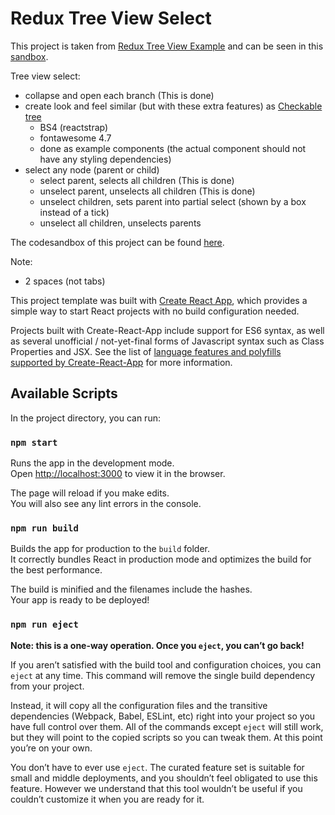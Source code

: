 # Redux Tree View Select

This project is taken from [Redux Tree View Example](https://github.com/reduxjs/redux/tree/master/examples/tree-view) and can be seen in this [sandbox](https://codesandbox.io/s/github/reactjs/redux/tree/master/examples/tree-view).

Tree view select:
  - collapse and open each branch (This is done)
  - create look and feel similar (but with these extra features) as [Checkable tree](http://jonmiles.github.io/bootstrap-treeview/)
    - BS4 (reactstrap)
    - fontawesome 4.7
    - done as example components (the actual component should not have any styling dependencies)
  - select any node (parent or child)
    - select parent, selects all children (This is done)
    - unselect parent, unselects all children (This is done)
    - unselect children, sets parent into partial select (shown by a box instead of a tick)
    - unselect all children, unselects parents

The codesandbox of this project can be found [here](https://codesandbox.io/s/github/beaulieu318/react-treeview-select/).

Note:
  - 2 spaces (not tabs)

This project template was built with [Create React App](https://github.com/facebookincubator/create-react-app), which provides a simple way to start React projects with no build configuration needed.

Projects built with Create-React-App include support for ES6 syntax, as well as several unofficial / not-yet-final forms of Javascript syntax such as Class Properties and JSX.  See the list of [language features and polyfills supported by Create-React-App](https://github.com/facebookincubator/create-react-app/blob/master/packages/react-scripts/template/README.md#supported-language-features-and-polyfills) for more information.

## Available Scripts

In the project directory, you can run:

### `npm start`

Runs the app in the development mode.<br>
Open [http://localhost:3000](http://localhost:3000) to view it in the browser.

The page will reload if you make edits.<br>
You will also see any lint errors in the console.

### `npm run build`

Builds the app for production to the `build` folder.<br>
It correctly bundles React in production mode and optimizes the build for the best performance.

The build is minified and the filenames include the hashes.<br>
Your app is ready to be deployed!

### `npm run eject`

**Note: this is a one-way operation. Once you `eject`, you can’t go back!**

If you aren’t satisfied with the build tool and configuration choices, you can `eject` at any time. This command will remove the single build dependency from your project.

Instead, it will copy all the configuration files and the transitive dependencies (Webpack, Babel, ESLint, etc) right into your project so you have full control over them. All of the commands except `eject` will still work, but they will point to the copied scripts so you can tweak them. At this point you’re on your own.

You don’t have to ever use `eject`. The curated feature set is suitable for small and middle deployments, and you shouldn’t feel obligated to use this feature. However we understand that this tool wouldn’t be useful if you couldn’t customize it when you are ready for it.
